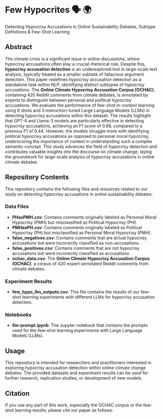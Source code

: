 # Few Hypocrites :speaking_head: :earth_africa:
Detecting Hypocrisy Accusations in Online Sustainability Debates, Subtype Definitions & Few-Shot Learning

## Abstract

The climate crisis is a significant issue in online discussions, where hypocrisy accusations often play a crucial rhetorical role. Despite this, **hypocrisy accusation detection** is an underexplored tool in large-scale text analysis, typically treated as a smaller subtask of fallacious argument detection. This paper redefines hypocrisy accusation detection as a standalone task within NLP, identifying distinct subtypes of hypocrisy accusations. The **Online Climate Hypocrisy Accusation Corpus (OCHAC)**, containing 420 Reddit comments from climate debates, is annotated by experts to distinguish between personal and political hypocrisy accusations. We evaluate the performance of few-shot in-context learning using 6 shots and 3 instruction-tuned Large Language Models (LLMs) in detecting hypocrisy accusations within this dataset. The results highlight that GPT-4 and Llama-3 models are particularly effective in detecting hypocrisy accusations, achieving an F1 score of 0.68, compared to a previous F1 of 0.44. However, the models struggle more with identifying political hypocrisy accusations as opposed to personal moral hypocrisy, underscoring the importance of context in understanding such a complex semantic concept. This study advances the field of hypocrisy detection and contributes valuable insights into the discourse on climate change, laying the groundwork for large-scale analysis of hypocrisy accusations in online climate debates.

## Repository Contents

This repository contains the following files and resources related to our study on detecting hypocrisy accusations in online sustainability debates:

### Data Files

- **PHasPMH.csv**: Contains comments originally labeled as Personal Moral Hypocrisy (PMH) but misclassified as Political Hypocrisy (PH).
- **PMHasPH.csv**: Contains comments originally labeled as Political Hypocrisy (PH) but misclassified as Personal Moral Hypocrisy (PMH).
- **false_negatives.csv**: Contains comments that are actual hypocrisy accusations but were incorrectly classified as non-accusations.
- **false_positives.csv**: Contains comments that are not hypocrisy accusations but were incorrectly classified as accusations.
- **ochac_data.csv**: The **Online Climate Hypocrisy Accusation Corpus (OCHAC)**, a corpus of 420 expert-annotated Reddit comments from climate debates.

### Experiment Results

- **few_hypo_llm_outputs.csv**: This file contains the results of our few-shot learning experiments with different LLMs for hypocrisy accusation detection.

### Notebooks

- **llm-prompt.ipynb**: The Jupyter notebook that contains the prompts used for the few-shot learning experiments with Large Language Models (LLMs).

## Usage

This repository is intended for researchers and practitioners interested in exploring hypocrisy accusation detection within online climate change debates. The provided datasets and experiment results can be used for further research, replication studies, or development of new models.

## Citation

If you use any part of this work, especially the OCHAC corpus or the few-shot learning results, please cite our paper as follows:

